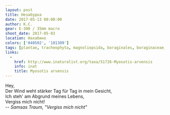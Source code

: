 ```yaml
---
layout: post
title: Незабудка
date: 2017-05-13 00:00:00
author: К.С.
gear: E-300 / 35mm macro
shoot_date: 2017-05-03
location: Нахабино
colors: ['040502', '101309']
tags: [plantae, tracheophyta, magnoliopsida, boraginales, boraginaceae, myosotis, myosotis arvensis]
links:
  -
    href: http://www.inaturalist.org/taxa/51726-Myosotis-arvensis
    info: inat
    title: Myosotis arvensis
---
```

Hey,  
Der Wind weht stärker Tag für Tag in mein Gesicht,  
Ich steh' am Abgrund meines Lebens,  
Vergiss mich nicht!  
-- <cite>Samsas Traum, "Vergiss mich nicht"</cite>
